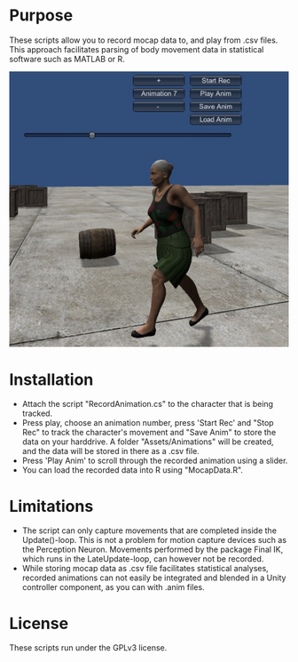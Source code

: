 # Purpose
These scripts allow you to record mocap data to, and play from .csv files. This approach facilitates parsing of body movement data in statistical software such as MATLAB or R.

![alt tag](https://github.com/mariusrubo/Unity-Humanoid-Mocap-CSV/blob/master/mocap.jpg)

# Installation
* Attach the script "RecordAnimation.cs" to the character that is being tracked.
* Press play, choose an animation number, press 'Start Rec' and "Stop Rec" to track the character's movement and "Save Anim" to store the data on your harddrive. A folder "Assets/Animations" will be created, and the data will be stored in there as a .csv file.
* Press 'Play Anim' to scroll through the recorded animation using a slider.
* You can load the recorded data into R using "MocapData.R".

# Limitations
* The script can only capture movements that are completed inside the Update()-loop. This is not a problem for motion capture devices such as the Perception Neuron. Movements performed by the package Final IK, which runs in the LateUpdate-loop, can however not be recorded.
* While storing mocap data as .csv file facilitates statistical analyses, recorded animations can not easily be integrated and blended in a Unity controller component, as you can with .anim files.

# License
These scripts run under the GPLv3 license.
